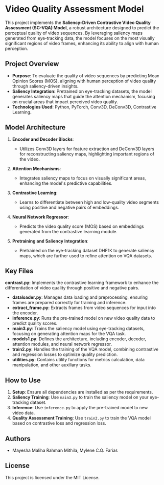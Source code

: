 # Video Quality Assessment Model

This project implements the **Saliency-Driven Contrastive Video Quality Assessment (SC-VQA) Model**, a robust architecture designed to predict the perceptual quality of video sequences. By leveraging saliency maps generated from eye-tracking data, the model focuses on the most visually significant regions of video frames, enhancing its ability to align with human perception. 

## Project Overview

- **Purpose**: To evaluate the quality of video sequences by predicting Mean Opinion Scores (MOS), aligning with human perception of video quality through saliency-driven insights.
- **Saliency Integration**: Pretrained on eye-tracking datasets, the model generates saliency maps that guide the attention mechanism, focusing on crucial areas that impact perceived video quality.
- **Technologies Used**: Python, PyTorch, Conv3D, DeConv3D, Contrastive Learning.

## Model Architecture

1. **Encoder and Decoder Blocks**: 
   - Utilizes Conv3D layers for feature extraction and DeConv3D layers for reconstructing saliency maps, highlighting important regions of the video.

2. **Attention Mechanisms**:
   - Integrates saliency maps to focus on visually significant areas, enhancing the model's predictive capabilities.

3. **Contrastive Learning**:
   - Learns to differentiate between high and low-quality video segments using positive and negative pairs of embeddings.

4. **Neural Network Regressor**:
   - Predicts the video quality score (MOS) based on embeddings generated from the contrastive learning module.

5. **Pretraining and Saliency Integration**:
   - Pretrained on the eye-tracking dataset DHF1K to generate saliency maps, which are further used to refine attention on VQA datasets.

## Key Files

**contrast.py**: Implements the contrastive learning framework to enhance the differentiation of video quality through positive and negative pairs.
- **dataloader.py**: Manages data loading and preprocessing, ensuring frames are prepared correctly for training and inference.
- **extract_frame.py**: Extracts frames from video sequences for input into the encoder.
- **inference.py**: Runs the pre-trained model on new video quality data to predict quality scores.
- **main3.py**: Trains the saliency model using eye-tracking datasets, focusing on generating attention maps for the VQA task.
- **models1.py**: Defines the architecture, including encoder, decoder, attention modules, and neural network regressor.
- **train2.py**: Handles the training of the VQA model, combining contrastive and regression losses to optimize quality prediction.
- **utilities.py**: Contains utility functions for metrics calculation, data manipulation, and other auxiliary tasks.

## How to Use

1. **Setup**: Ensure all dependencies are installed as per the requirements.
2. **Saliency Training**: Use `main3.py` to train the saliency model on your eye-tracking dataset.
3. **Inference**: Use `inference.py` to apply the pre-trained model to new video data.
4. **Quality Assessment Training**: Use `train2.py` to train the VQA model based on contrastive loss and regression loss.

## Authors

- Mayesha Maliha Rahman Mithila, Mylene C.Q. Farias

## License

This project is licensed under the MIT License.

